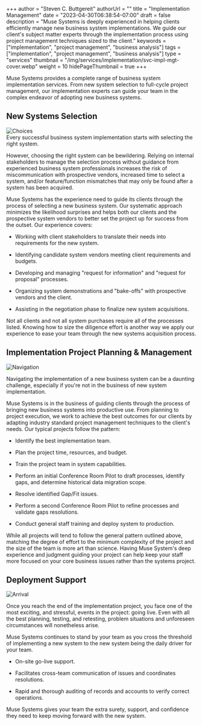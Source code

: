 +++
author = "Steven C. Buttgereit"
authorUrl = ""
title = "Implementation Management"
date = "2023-04-30T06:38:54-07:00"
draft = false
description = "Muse Systems is deeply experienced in helping clients efficiently manage new business system implementations.  We guide our client's subject matter experts through the implementation process using project management techniques sized to the client."
keywords = ["implementation", "project management", "business analysis"]
tags = ["implementation", "project management", "business analysis"]
type = "services"
thumbnail = "/img/services/implementation/svc-impl-mgt-cover.webp"
weight = 10
hidePageThumbnail = true
+++

Muse Systems provides a complete range of business system implementation services.  From new system selection to full-cycle project management, our implementation experts can guide your team in the complex endeavor of adopting new business systems.

## New Systems Selection

<div class="not-prose w-full md:w-72 float-left my-2 me-4 mb-2 ">
	<img class="mx-auto rounded-xl shadow-xl" src="/img/services/implementation/choices.webp" alt="Choices" aria-hidden="true"/>
</div>
Every successful business system implementation starts with selecting the right system.

However, choosing the right system can be bewildering.  Relying on internal stakeholders to manage the selection process without guidance from experienced business system professionals increases the risk of miscommunication with prospective vendors, increased time to select a system, and/or feature/function mismatches that may only be found after a system has been acquired.

Muse Systems has the experience need to guide its clients through the process of selecting a new business system.  Our systematic approach minimizes the likelihood surprises and helps both our clients and the prospective system vendors to better set the project up for success from the outset.  Our experience covers:

  * Working with client stakeholders to translate their needs into requirements for the new system.

  * Identifying candidate system vendors meeting client requirements and budgets.

  * Developing and managing "request for information" and "request for proposal" processes.

  * Organizing system demonstrations and "bake-offs" with prospective vendors and the client.

  * Assisting in the negotiation phase to finalize new system acquisitions.

Not all clients and not all system purchases require all of the processes listed.  Knowing how to size the diligence effort is another way we apply our experience to ease your team through the new systems acquisition process.

## Implementation Project Planning & Management

<div class="not-prose w-full md:w-72 float-right my-2 me-4 ms-2 mb-2 ">
	<img class="mx-auto rounded-xl shadow-xl" src="/img/services/implementation/navigation.webp" alt="Navigation" aria-hidden="true"/>
</div>

Navigating the implementation of a new business system can be a daunting challenge, especially if you're not in the business of new system implementation.

Muse Systems is in the business of guiding clients through the process of bringing new business systems into productive use.  From planning to project execution, we work to achieve the best outcomes for our clients by adapting industry standard project management techniques to the client's needs.  Our typical projects follow the pattern:

  * Identify the best implementation team.

  * Plan the project time, resources, and budget.

  * Train the project team in system capabilities.

  * Perform an initial Conference Room Pilot to draft processes, identify gaps, and determine historical data migration scope.

  * Resolve identified Gap/Fit issues.

  * Perform a second Conference Room Pilot to refine processes and validate gaps resolutions.

  * Conduct general staff training and deploy system to production.

While all projects will tend to follow the general pattern outlined above, matching the degree of effort to the minimum complexity of the project and the size of the team is more art than science.  Having Muse System's deep experience and judgment guiding your project can help keep your staff more focused on your core business issues rather than the systems project.

## Deployment Support

<div class="not-prose w-full md:w-72 float-left my-2 me-4 mb-2 ">
	<img class="mx-auto rounded-xl shadow-xl" src="/img/services/implementation/arrival.webp" alt="Arrival" aria-hidden="true"/>
</div>

Once you reach the end of the implementation project, you face one of the most exciting, and stressful, events in the project: going live.  Even with all the best planning, testing, and retesting, problem situations and unforeseen circumstances will nonetheless arise.

Muse Systems continues to stand by your team as you cross the threshold of implementing a new system to the new system being the daily driver for your team.

  * On-site go-live support.

  * Facilitates cross-team communication of issues and coordinates resolutions.

  * Rapid and thorough auditing of records and accounts to verify correct operations.

Muse Systems gives your team the extra surety, support, and confidence they need to keep moving forward with the new system.
